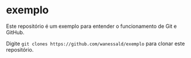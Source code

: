 # exemplo

Este repositório é um exemplo para entender o funcionamento de Git e GitHub.

Digite `git clones https://github.com/wanessald/exemplo` para clonar este repositório.
